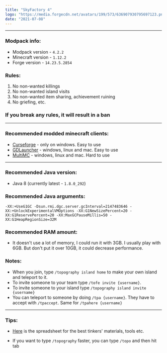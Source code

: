 ```yaml
---
title: "SkyFactory 4"
logo: "https://media.forgecdn.net/avatars/199/573/636907930795697123.png"
date: "2021-07-08"
---
```


---

### Modpack info:

- Modpack version - `4.2.2`
- Minecraft version - `1.12.2`
- Forge version - `14.23.5.2854`

### Rules:

1. No non-wanted killings
2. No non-wanted island visits
3. No non-wanted item sharing, achievement ruining
4. No griefing, etc.

### If you break any rules, it will result in a ban

---

### Recommended modded minecraft clients:

- [Curseforge](https://download.curseforge.com/) - only on windows. Easy to use
- [GDLauncher](https://gdevs.io/#downloadContainer) - windows, linux and mac. Easy to use
- [MultiMC](https://multimc.org/#Download) - windows, linux and mac. Hard to use

---

### Recommended Java version:

- Java 8 (currently latest - `1.8.0_292`)

### Recommended Java arguments:

`-XX:+UseG1GC -Dsun.rmi.dgc.server.gcInterval=2147483646 -XX:+UnlockExperimentalVMOptions -XX:G1NewSizePercent=20 -XX:G1ReservePercent=20 -XX:MaxGCPauseMillis=50 -XX:G1HeapRegionSize=32M`

### Recommended RAM amount:

- It doesn't use a lot of memory, I could run it with 3GB. I usually play with 6GB. But don't put it over 10GB, it could decrease performance.

### Notes:

- When you join, type `/topography island home` to make your own island and teleport to it.
- To invite someone to your team type `/tofe invite {username}`.
- To invite someone to your island type `/topography island invite {username}`
- You can teleport to someone by doing `/tpa {username}`. They have to accept with `/tpaccept`. Same for `/tpahere {username}`

---

### Tips:

- [Here](https://docs.google.com/spreadsheets/d/1uMF4CSkTN_5kfz504LrVOBg8N8eALQgrAX_dmiEaxTs/edit?usp=sharing) is the spreadsheet for the best tinkers' materials, tools etc.

- If you want to type `/topography` faster, you can type `/topo` and then hit tab
